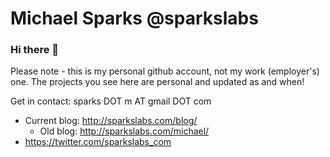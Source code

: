 # Michael Sparks @sparkslabs

### Hi there 👋

Please note - this is my personal github account, not my work (employer's) one. The projects you see here are personal and updated as and when!

Get in contact: sparks DOT m AT gmail DOT com

* Current blog: http://sparkslabs.com/blog/
  * Old blog: http://sparkslabs.com/michael/
* https://twitter.com/sparkslabs_com

<!--
**sparkslabs/sparkslabs** is a ✨ _special_ ✨ repository because its `README.md` (this file) appears on your GitHub profile.

Here are some ideas to get you started:

- 🔭 I’m currently working on ...
- 🌱 I’m currently learning ...
- 👯 I’m looking to collaborate on ...
- 🤔 I’m looking for help with ...
- 💬 Ask me about ...
- 📫 How to reach me: ...
- 😄 Pronouns: ...
- ⚡ Fun fact: ...
-->
